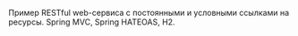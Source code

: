 Пример RESTful web-сервиса c постоянными и условными ссылками на ресурсы. Spring MVC, Spring HATEOAS, H2.  
